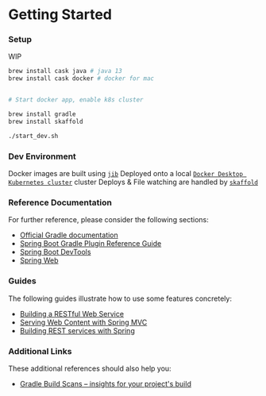 # Getting Started

### Setup
WIP
```bash
brew install cask java # java 13
brew install cask docker # docker for mac


# Start docker app, enable k8s cluster

brew install gradle
brew install skaffold

./start_dev.sh
```


### Dev Environment
Docker images are built using [`jib`](http://github.com/GoogleContainerTools/jib)
Deployed onto a local [`Docker Desktop Kubernetes cluster`](https://docs.docker.com/docker-for-mac/#kubernetes) cluster
Deploys & File watching are handled by [`skaffold`](https://github.com/GoogleContainerTools/skaffold)


### Reference Documentation
For further reference, please consider the following sections:

* [Official Gradle documentation](https://docs.gradle.org)
* [Spring Boot Gradle Plugin Reference Guide](https://docs.spring.io/spring-boot/docs/2.2.5.RELEASE/gradle-plugin/reference/html/)
* [Spring Boot DevTools](https://docs.spring.io/spring-boot/docs/2.2.5.RELEASE/reference/htmlsingle/#using-boot-devtools)
* [Spring Web](https://docs.spring.io/spring-boot/docs/2.2.5.RELEASE/reference/htmlsingle/#boot-features-developing-web-applications)

### Guides
The following guides illustrate how to use some features concretely:

* [Building a RESTful Web Service](https://spring.io/guides/gs/rest-service/)
* [Serving Web Content with Spring MVC](https://spring.io/guides/gs/serving-web-content/)
* [Building REST services with Spring](https://spring.io/guides/tutorials/bookmarks/)

### Additional Links
These additional references should also help you:

* [Gradle Build Scans – insights for your project's build](https://scans.gradle.com#gradle)

